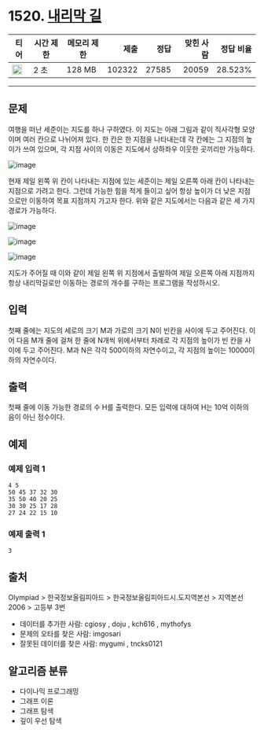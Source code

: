 # 1520. [내리막 길](https://www.acmicpc.net/problem/1520)

| 티어 | 시간 제한 | 메모리 제한 | 제출 | 정답 | 맞힌 사람 | 정답 비율 |
|---|---|---|---:|---:|---:|---:|
| <img src="https://static.solved.ac/tier_small/13.svg" width="20px" /> | 2 초 | 128 MB | 102322 | 27585 | 20059 | 28.523% |

---

## 문제

여행을 떠난 세준이는 지도를 하나 구하였다. 이 지도는 아래 그림과 같이 직사각형 모양이며 여러 칸으로 나뉘어져 있다. 한 칸은 한 지점을 나타내는데 각 칸에는 그 지점의 높이가 쓰여 있으며, 각 지점 사이의 이동은 지도에서 상하좌우 이웃한 곳끼리만 가능하다.

![image](https://upload.acmicpc.net/0e11f3db-35d2-4b01-9aa0-9a39252f05be/-/preview/)

현재 제일 왼쪽 위 칸이 나타내는 지점에 있는 세준이는 제일 오른쪽 아래 칸이 나타내는 지점으로 가려고 한다. 그런데 가능한 힘을 적게 들이고 싶어 항상 높이가 더 낮은 지점으로만 이동하여 목표 지점까지 가고자 한다. 위와 같은 지도에서는 다음과 같은 세 가지 경로가 가능하다.

![image](https://upload.acmicpc.net/917d0418-35db-4081-9f62-69a2cc78721e/-/preview/)

![image](https://upload.acmicpc.net/1ed5b78d-a4a1-49c0-8c23-12a12e2937e1/-/preview/)

![image](https://upload.acmicpc.net/e57e7ef0-cc56-4340-ba5f-b22af1789f63/-/preview/)

지도가 주어질 때 이와 같이 제일 왼쪽 위 지점에서 출발하여 제일 오른쪽 아래 지점까지 항상 내리막길로만 이동하는 경로의 개수를 구하는 프로그램을 작성하시오.

## 입력

첫째 줄에는 지도의 세로의 크기 M과 가로의 크기 N이 빈칸을 사이에 두고 주어진다. 이어 다음 M개 줄에 걸쳐 한 줄에 N개씩 위에서부터 차례로 각 지점의 높이가 빈 칸을 사이에 두고 주어진다. M과 N은 각각 500이하의 자연수이고, 각 지점의 높이는 10000이하의 자연수이다.

## 출력

첫째 줄에 이동 가능한 경로의 수 H를 출력한다. 모든 입력에 대하여 H는 10억 이하의 음이 아닌 정수이다.

## 예제

### 예제 입력 1

```
4 5
50 45 37 32 30
35 50 40 20 25
30 30 25 17 28
27 24 22 15 10
```

### 예제 출력 1

```
3
```

## 출처

Olympiad
\> 
한국정보올림피아드
\> 
한국정보올림피아드시․도지역본선
\> 
지역본선 2006
\> 
고등부
3번

- 데이터를 추가한 사람: cgiosy , doju , kch616 , mythofys
- 문제의 오타를 찾은 사람: imgosari
- 잘못된 데이터를 찾은 사람: mygumi , tncks0121

## 알고리즘 분류

- 다이나믹 프로그래밍
- 그래프 이론
- 그래프 탐색
- 깊이 우선 탐색

